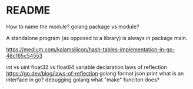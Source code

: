# README

How to name the module?
golang package vs module?

A standalone program (as opposed to a library) is always in package main.

https://medium.com/kalamsilicon/hash-tables-implementation-in-go-48c165c54553

int vs uint
float32 vs float64 
variable declaration
laws of reflection https://go.dev/blog/laws-of-reflection
golang format json print
what is an interface in go?
debugging golang
what "make" funciton does?